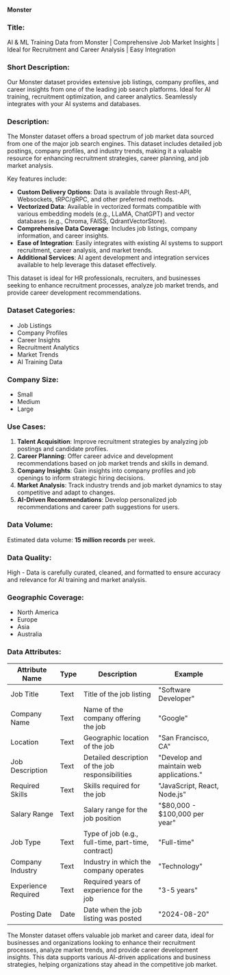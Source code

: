 #### Monster

### Title:
AI & ML Training Data from Monster | Comprehensive Job Market Insights | Ideal for Recruitment and Career Analysis | Easy Integration

### Short Description:
Our Monster dataset provides extensive job listings, company profiles, and career insights from one of the leading job search platforms. Ideal for AI training, recruitment optimization, and career analytics. Seamlessly integrates with your AI systems and databases.

### Description:
The Monster dataset offers a broad spectrum of job market data sourced from one of the major job search engines. This dataset includes detailed job postings, company profiles, and industry trends, making it a valuable resource for enhancing recruitment strategies, career planning, and job market analysis.

Key features include:
- **Custom Delivery Options**: Data is available through Rest-API, Websockets, tRPC/gRPC, and other preferred methods.
- **Vectorized Data**: Available in vectorized formats compatible with various embedding models (e.g., LLaMA, ChatGPT) and vector databases (e.g., Chroma, FAISS, QdrantVectorStore).
- **Comprehensive Data Coverage**: Includes job listings, company information, and career insights.
- **Ease of Integration**: Easily integrates with existing AI systems to support recruitment, career analysis, and market trends.
- **Additional Services**: AI agent development and integration services available to help leverage this dataset effectively.

This dataset is ideal for HR professionals, recruiters, and businesses seeking to enhance recruitment processes, analyze job market trends, and provide career development recommendations.

### Dataset Categories:
- Job Listings
- Company Profiles
- Career Insights
- Recruitment Analytics
- Market Trends
- AI Training Data

### Company Size:
- Small
- Medium
- Large

### Use Cases:
1. **Talent Acquisition**: Improve recruitment strategies by analyzing job postings and candidate profiles.
2. **Career Planning**: Offer career advice and development recommendations based on job market trends and skills in demand.
3. **Company Insights**: Gain insights into company profiles and job openings to inform strategic hiring decisions.
4. **Market Analysis**: Track industry trends and job market dynamics to stay competitive and adapt to changes.
5. **AI-Driven Recommendations**: Develop personalized job recommendations and career path suggestions for users.

### Data Volume:
Estimated data volume: **15 million records** per week.

### Data Quality:
High - Data is carefully curated, cleaned, and formatted to ensure accuracy and relevance for AI training and market analysis.

### Geographic Coverage:
- North America
- Europe
- Asia
- Australia

### Data Attributes:

| Attribute Name          | Type    | Description                                         | Example                                      |
|-------------------------|---------|-----------------------------------------------------|----------------------------------------------|
| Job Title               | Text    | Title of the job listing                           | "Software Developer"                        |
| Company Name            | Text    | Name of the company offering the job               | "Google"                                    |
| Location                | Text    | Geographic location of the job                      | "San Francisco, CA"                         |
| Job Description         | Text    | Detailed description of the job responsibilities    | "Develop and maintain web applications."     |
| Required Skills         | Text    | Skills required for the job                         | "JavaScript, React, Node.js"                |
| Salary Range            | Text    | Salary range for the job position                   | "$80,000 - $100,000 per year"                |
| Job Type                | Text    | Type of job (e.g., full-time, part-time, contract)  | "Full-time"                                  |
| Company Industry        | Text    | Industry in which the company operates              | "Technology"                                |
| Experience Required     | Text    | Required years of experience for the job            | "3-5 years"                                 |
| Posting Date            | Date    | Date when the job listing was posted                | "2024-08-20"                                |

The Monster dataset offers valuable job market and career data, ideal for businesses and organizations looking to enhance their recruitment processes, analyze market trends, and provide career development insights. This data supports various AI-driven applications and business strategies, helping organizations stay ahead in the competitive job market.